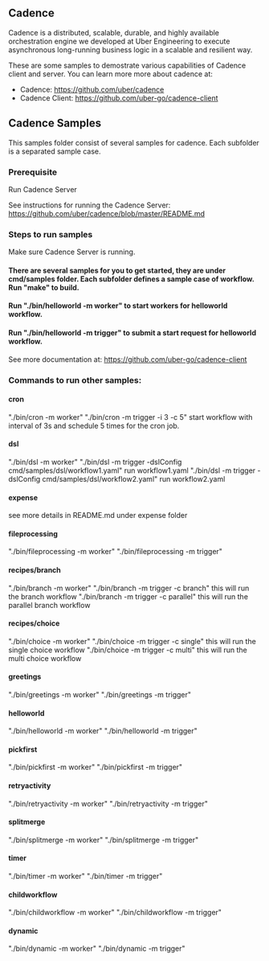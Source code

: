 ## Cadence
Cadence is a distributed, scalable, durable, and highly available orchestration engine we developed at Uber Engineering to execute asynchronous long-running business logic in a scalable and resilient way.

These are some samples to demostrate various capabilities of Cadence client and server.  You can learn more more about cadence at:
* Cadence: https://github.com/uber/cadence
* Cadence Client: https://github.com/uber-go/cadence-client

## Cadence Samples
This samples folder consist of several samples for cadence. Each subfolder is a separated sample case.

### Prerequisite
Run Cadence Server

See instructions for running the Cadence Server: https://github.com/uber/cadence/blob/master/README.md

### Steps to run samples
Make sure Cadence Server is running.
#### There are several samples for you to get started, they are under cmd/samples folder. Each subfolder defines a sample case of workflow. Run "make" to build. 
#### Run "./bin/helloworld -m worker" to start workers for helloworld workflow.
#### Run "./bin/helloworld -m trigger" to submit a start request for helloworld workflow.

See more documentation at: https://github.com/uber-go/cadence-client

### Commands to run other samples:

#### cron
"./bin/cron -m worker"
"./bin/cron -m trigger -i 3 -c 5" start workflow with interval of 3s and schedule 5 times for the cron job.

#### dsl
"./bin/dsl -m worker"
"./bin/dsl -m trigger -dslConfig cmd/samples/dsl/workflow1.yaml" run workflow1.yaml
"./bin/dsl -m trigger -dslConfig cmd/samples/dsl/workflow2.yaml" run workflow2.yaml

#### expense
  see more details in README.md under expense folder

#### fileprocessing
"./bin/fileprocessing -m worker"
"./bin/fileprocessing -m trigger"

#### recipes/branch
"./bin/branch -m worker"
"./bin/branch -m trigger -c branch" this will run the branch workflow
"./bin/branch -m trigger -c parallel" this will run the parallel branch workflow

#### recipes/choice
"./bin/choice -m worker"
"./bin/choice -m trigger -c single" this will run the single choice workflow
"./bin/choice -m trigger -c multi" this will run the multi choice workflow

#### greetings
"./bin/greetings -m worker"
"./bin/greetings -m trigger"

#### helloworld
"./bin/helloworld -m worker"
"./bin/helloworld -m trigger"

#### pickfirst
"./bin/pickfirst -m worker"
"./bin/pickfirst -m trigger"

#### retryactivity
"./bin/retryactivity -m worker"
"./bin/retryactivity -m trigger"

#### splitmerge
"./bin/splitmerge -m worker"
"./bin/splitmerge -m trigger"

#### timer
"./bin/timer -m worker"
"./bin/timer -m trigger"

#### childworkflow
"./bin/childworkflow -m worker"
"./bin/childworkflow -m trigger"

#### dynamic
"./bin/dynamic -m worker"
"./bin/dynamic -m trigger"
